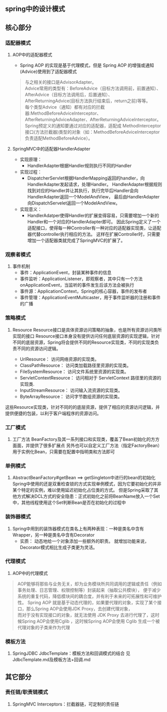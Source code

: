 spring中的设计模式
------------

## 核心部分
### 适配器模式
1. AOP中的适配器模式
   * Spring AOP 的实现是基于代理模式，但是 Spring AOP 的增强或通知(Advice)使用到了适配器模式
   > 与之相关的接口是AdvisorAdapter。  
   > Advice常用的类型有：BeforeAdvice（目标方法调用前，前置通知）、AfterAdvice（目标方法调用后，后置通知）、AfterReturningAdvice(目标方法执行结束后，return之前)等等。  
   > 每个类型Advice（通知）都有对应的拦截器:MethodBeforeAdviceInterceptor、AfterReturningAdviceAdapter、AfterReturningAdviceInterceptor。  
   > Spring预定义的通知要通过对应的适配器，适配成 MethodInterceptor接口(方法拦截器)类型的对象（如：MethodBeforeAdviceInterceptor负责适配MethodBeforeAdvice）。

2. SpringMVC中的适配器HandlerAdapter
   * 实现原理：
     * HandlerAdapter根据Handler规则执行不同的Handler
   * 实现过程：
     * DispatcherServlet根据HandlerMapping返回的handler，向HandlerAdapter发起请求，处理Handler。
       HandlerAdapter根据规则找到对应的Handler并让其执行，执行完毕后Handler会向HandlerAdapter返回一个ModelAndView，
       最后由HandlerAdapter向DispatchServelet返回一个ModelAndView。
   * 实现意义：
     * HandlerAdatper使得Handler的扩展变得容易，只需要增加一个新的Handler和一个对应的HandlerAdapter即可。
       因此Spring定义了一个适配接口，使得每一种Controller有一种对应的适配器实现类，让适配器代替controller执行相应的方法。
       这样在扩展Controller时，只需要增加一个适配器类就完成了SpringMVC的扩展了。

### 观察者模式
1. 事件机制
   * 事件：ApplicationEvent，封装某种事件的信息
   * 事件监听：ApplicationListener，即观察者，其中只有一个方法onApplicationEvent，当监听的事件发生后该方法会被执行
   * 事件源：ApplicationContext，Spring的核心容器，事件的发布者
   * 事件管理：ApplicationEventMulticaster，用于事件监听器的注册和事件的广播

### 策略模式
1. Resource
Resource接口是具体资源访问策略的抽象，也是所有资源访问类所实现的接口
Resource接口本身没有提供访问任何底层资源的实现逻辑，针对不同的底层资源，Spring将会提供不同的Resource实现类，不同的实现类负责不同的资源访问逻辑。

   * UrlResource： 访问网络资源的实现类。
   * ClassPathResource： 访问类加载路径里资源的实现类。
   * FileSystemResource： 访问文件系统里资源的实现类。
   * ServletContextResource： 访问相对于 ServletContext 路径里的资源的实现类.
   * InputStreamResource： 访问输入流资源的实现类。
   * ByteArrayResource： 访问字节数组资源的实现类。

这些Resource实现类，针对不同的的底层资源，提供了相应的资源访问逻辑，并提供便捷的包装，以利于客户端程序的资源访问。

### 工厂模式
1. 工厂方法
BeanFactory及其一系列接口和实现类，覆盖了Bean初始化的方方面面，并提供了很多扩展点
另外也可以自定义工厂方法（指定FactoryBean）用于实例化Bean，只需要在配置中指明类和方法即可

### 单例模式
1. AbstractBeanFactory#getBean ==> getSingleton中进行的bean的初始化
Spring中使用的还是双重检查锁的方式实现单例模式，因为它要初始化的并非某个特定的实例，难以使用延迟初始化占位类的方式。
但是Spring采取了其他方式解决DCL方式的安全隐患：正式初始化之前将BeanName放入一个Set中，其他线程使用这个Set判断Bean是否在初始化的过程中

### 装饰器模式
1. Spring中用到的装饰器模式在类名上有两种表现：一种是类名中含有Wrapper，另一种是类名中含有Decorator
   * 实质：
     动态地给一个对象添加一些额外的职责。
     就增加功能来说，Decorator模式相比生成子类更为灵活。

### 代理模式
1. AOP中的代理模式
> AOP能够将那些与业务无关，却为业务模块所共同调用的逻辑或责任（例如事务处理、日志管理、权限控制等）封装起来（抽取公共模块），
  便于减少系统的重复代码，降低模块间的耦合度，并有利于未来的可拓展性和可维护性。
> Spring AOP 就是基于动态代理的，如果要代理的对象，实现了某个接口，那么Spring AOP会使用JDK Proxy，去创建代理对象，  
  而对于没有实现接口的对象，就无法使用 JDK Proxy 去进行代理了，这时候Spring AOP会使用Cglib ，这时候Spring AOP会使用 Cglib 生成一个被代理对象的子类来作为代理

### 模板方法
1. SpringJDBC JdbcTemplate：模板方法和回调模式的结合  见JdbcTemplate.md及模板方法+回调.md

## 其它部分
### 责任链/职责链模式
1. SpringMVC Interceptors：拦截器链，可定制的责任链


















